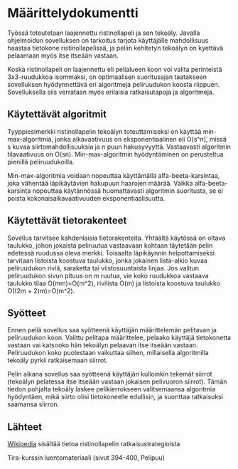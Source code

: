 # Määrittelydokumentti

Työssä toteutetaan laajennettu ristinollapeli ja sen tekoäly. Javalla ohjelmoidun sovelluksen on tarkoitus tarjota käyttäjälle mahdollisuus haastaa tietokone ristinollapelissä, ja peliin kehitetyn tekoälyn on kyettävä pelaamaan myös itse itseään vastaan.

Koska ristinollapeli on laajennettu eli pelialueen koon voi valita perinteistä 3x3-ruudukkoa isommaksi, on optimaalisen suoritusajan taatakseen sovelluksen hyödynnettävä eri algoritmeja peliruudukon koosta riippuen. Sovelluksella siis verrataan myös erilaisia ratkaisutapoja ja algoritmeja.

## Käytettävät algoritmit
Tyyppiesimerkki ristinollapelin tekoälyn toteuttamiseksi on käyttää min-max-algoritmia, jonka aikavaativuus on eksponentiaalinen eli O(s^n), missä s kuvaa siirtomahdollisuuksia ja n puun hakusyvyyttä. Vastaavasti algoritmin tilavaativuus on O(sn). Min-max-algoritmin hyödyntäminen on perusteltua pienillä peliruudukoilla.

Min-max-algoritmia voidaan nopeuttaa käyttämällä alfa-beeta-karsintaa, joka vähentää läpikäytävien hakupuun haarojen määrää. Vaikka alfa-beeta-karsinta nopeuttaa käytännössä huomattavasti algoritmin suoritusta, se ei poista kokonaisaikavaativuuden eksponentiaalisuutta.

## Käytettävät tietorakenteet
Sovellus tarvitsee kahdenlaisia tietorakenteita. Yhtäältä käytössä on oltava taulukko, johon jokaista peliruutua vastaavaan kohtaan täytetään pelin edetessä ruudussa oleva merkki. Toisaalta läpikäynnin helpottamiseksi tarvitaan listoista koostuva taulukko, jonka jokainen lista-alkio kuvaa peliruudukon riviä, saraketta tai viistosuuntaista linjaa. Jos valitun peliruudukon sivun pituus on m ruutua, vie koko ruudukkoa vastaava taulukko tilaa O(mm)=O(m^2), rivilista O(m) ja listoista koostuva taulukko O((2m + 2)m)=O(m^2).

## Syötteet
Ennen peliä sovellus saa syötteenä käyttäjän määrittelemän pelitavan ja peliruudukon koon. Valittu pelitapa määrittelee, pelaako käyttäjä tietokonetta vastaan vai katsooko hän tekoälyn pelaavan itse itseään vastaan. Peliruudukon koko puolestaan vaikuttaa siihen, millaisella algoritmilla tekoäly pyrkii ratkaisemaan siirrot.

Pelin aikana sovellus saa syötteenä käyttäjän kulloinkin tekemät siirrot (tekoälyn pelatessa itse itseään vastaan jokaisen pelivuoron siirrot). Tämän tiedon pohjalta tekoäly laskee pelikierrokseen valitsemaansa algoritmia hyödyntäen, mikä siirto olisi tietokoneelle edullisin, ja suorittaa ratkaisuksi saamansa siirron.

## Lähteet
[Wikipedia](https://en.wikipedia.org/wiki/Tic-tac-toe) sisältää tietoa ristinollapelin ratkaisustrategioista

Tira-kurssin luentomateriaali (sivut 394-400, Pelipuu)
